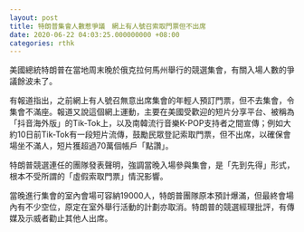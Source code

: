 ```yaml
---
layout: post
title: 特朗普集會人數惹爭議　網上有人號召索取門票但不出席
date: 2020-06-22 04:03:25.000000000 +08:00
categories: rthk
---
```


美國總統特朗普在當地周末晚於俄克拉何馬州舉行的競選集會，有關入場人數的爭議餘波未了。

有報道指出，之前網上有人號召無意出席集會的年輕人預訂門票，但不去集會，令集會不滿座。報道又說這個網上運動，主要在美國受歡迎的短片分享平台、被稱為「抖音海外版」的Tik-Tok上，以及南韓流行音樂K-POP支持者之間宣傳；例如大約10日前Tik-Tok有一段短片流傳，鼓勵民眾登記索取門票，但不出席，以確保會場坐不滿人，短片獲超過70萬個帳戶「點讚」。

特朗普競選連任的團隊發表聲明，強調當晚入場參與集會，是「先到先得」形式，根本不受所謂的「虛假索取門票」情況影響。

當晚進行集會的室內會場可容納19000人，特朗普團隊原本預計爆滿，但最終會場內有不少空位，原定在室外舉行活動的計劃亦取消。特朗普的競選經理批評，有傳媒及示威者勸止其他人出席。
